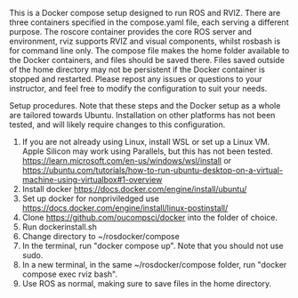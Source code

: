 ﻿This is a Docker compose setup designed to run ROS and RVIZ. There are three containers specified in the compose.yaml file, each serving a different purpose.
The roscore container provides the core ROS server and environment, rviz supports RVIZ and visual components, whilst rosbash is for command line only.
The compose file makes the home folder available to the Docker containers, and files should be saved there. Files saved outside of the home directory may not be persistent if the Docker container is stopped and restarted.
Please repost any issues or questions to your instructor, and feel free to modify the configuration to suit your needs.

Setup procedures. Note that these steps and the Docker setup as a whole are tailored towards Ubuntu. Installation on other platforms has not been tested, and will likely require changes to this configuration.

1. If you are not already using Linux, install WSL or set up a Linux VM. Apple Silicon may work using Parallels, but this has not been tested. https://learn.microsoft.com/en-us/windows/wsl/install or https://ubuntu.com/tutorials/how-to-run-ubuntu-desktop-on-a-virtual-machine-using-virtualbox#1-overview
2. Install docker https://docs.docker.com/engine/install/ubuntu/
3. Set up docker for nonpriviledged use https://docs.docker.com/engine/install/linux-postinstall/
4. Clone https://github.com/oucompsci/docker into the folder of choice.
5. Run dockerinstall.sh
6. Change directory to ~/rosdocker/compose
7. In the terminal, run "docker compose up". Note that you should not use sudo.
8. In a new terminal, in the same ~/rosdocker/compose folder, run "docker compose exec rviz bash".
9. Use ROS as normal, making sure to save files in the home directory.
